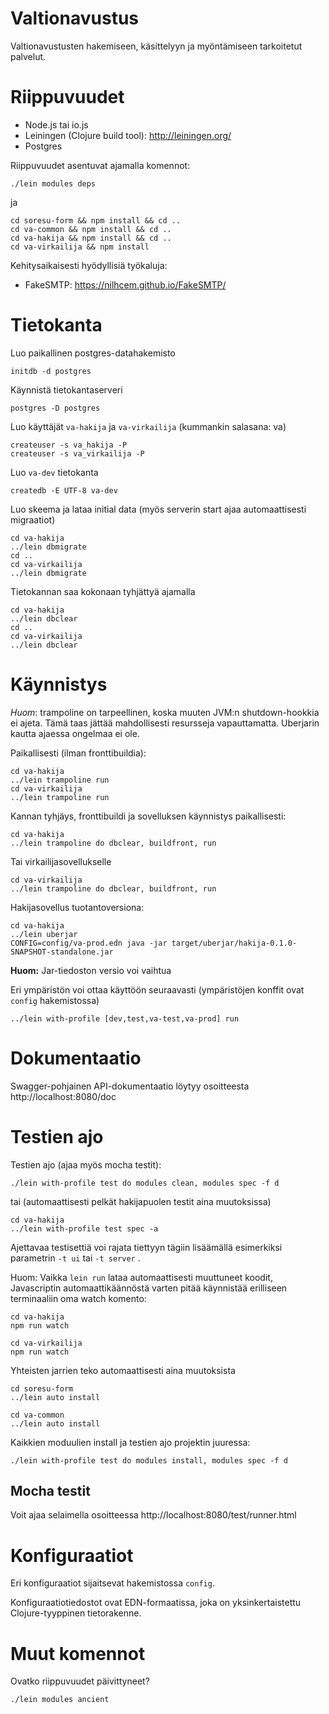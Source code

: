 # Valtionavustus

Valtionavustusten hakemiseen, käsittelyyn ja myöntämiseen tarkoitetut palvelut.

# Riippuvuudet

* Node.js tai io.js
* Leiningen (Clojure build tool): http://leiningen.org/
* Postgres

Riippuvuudet asentuvat ajamalla komennot:

    ./lein modules deps

ja

    cd soresu-form && npm install && cd ..
    cd va-common && npm install && cd ..
    cd va-hakija && npm install && cd ..
    cd va-virkailija && npm install

Kehitysaikaisesti hyödyllisiä työkaluja:

* FakeSMTP: https://nilhcem.github.io/FakeSMTP/

# Tietokanta

Luo paikallinen postgres-datahakemisto

    initdb -d postgres

Käynnistä tietokantaserveri

    postgres -D postgres

Luo käyttäjät ```va-hakija``` ja ```va-virkailija``` (kummankin salasana: va)

    createuser -s va_hakija -P
    createuser -s va_virkailija -P

Luo ```va-dev``` tietokanta

    createdb -E UTF-8 va-dev

Luo skeema ja lataa initial data (myös serverin start ajaa automaattisesti migraatiot)

    cd va-hakija
    ../lein dbmigrate
    cd ..
    cd va-virkailija
    ../lein dbmigrate

Tietokannan saa kokonaan tyhjättyä ajamalla

    cd va-hakija
    ../lein dbclear
    cd ..
    cd va-virkailija
    ../lein dbclear

# Käynnistys

*Huom*: trampoline on tarpeellinen, koska muuten JVM:n shutdown-hookkia ei
ajeta. Tämä taas jättää mahdollisesti resursseja vapauttamatta. Uberjarin
kautta ajaessa ongelmaa ei ole.

Paikallisesti (ilman fronttibuildia):

    cd va-hakija
    ../lein trampoline run
    cd va-virkailija
    ../lein trampoline run

Kannan tyhjäys, fronttibuildi ja sovelluksen käynnistys paikallisesti:

    cd va-hakija
    ../lein trampoline do dbclear, buildfront, run

Tai virkailijasovellukselle

    cd va-virkailija
    ../lein trampoline do dbclear, buildfront, run

Hakijasovellus tuotantoversiona:

    cd va-hakija
    ../lein uberjar
    CONFIG=config/va-prod.edn java -jar target/uberjar/hakija-0.1.0-SNAPSHOT-standalone.jar

**Huom:** Jar-tiedoston versio voi vaihtua

Eri ympäristön voi ottaa käyttöön seuraavasti (ympäristöjen konffit ovat ```config``` hakemistossa)

    ../lein with-profile [dev,test,va-test,va-prod] run

# Dokumentaatio

Swagger-pohjainen API-dokumentaatio löytyy osoitteesta http://localhost:8080/doc

# Testien ajo

Testien ajo (ajaa myös mocha testit):

    ./lein with-profile test do modules clean, modules spec -f d

tai (automaattisesti pelkät hakijapuolen testit aina muutoksissa)

    cd va-hakija
    ../lein with-profile test spec -a

Ajettavaa testisettiä voi rajata tiettyyn tägiin lisäämällä esimerkiksi parametrin
```-t ui``` tai ```-t server``` .

Huom: Vaikka ```lein run``` lataa automaattisesti muuttuneet koodit,
Javascriptin automaattikäännöstä varten pitää käynnistää erilliseen
terminaaliin oma watch komento:

    cd va-hakija
    npm run watch

    cd va-virkailija
    npm run watch

Yhteisten jarrien teko automaattisesti aina muutoksista

    cd soresu-form
    ../lein auto install

    cd va-common
    ../lein auto install

Kaikkien moduulien install ja testien ajo projektin juuressa:

    ./lein with-profile test do modules install, modules spec -f d

## Mocha testit

Voit ajaa selaimella osoitteessa http://localhost:8080/test/runner.html

# Konfiguraatiot

Eri konfiguraatiot sijaitsevat hakemistossa ```config```.

Konfiguraatiotiedostot ovat EDN-formaatissa, joka on yksinkertaistettu
Clojure-tyyppinen tietorakenne.

# Muut komennot

Ovatko riippuvuudet päivittyneet?

    ./lein modules ancient
